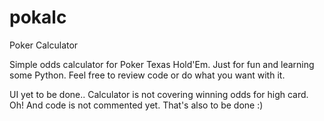 # pokalc
Poker Calculator

Simple odds calculator for Poker Texas Hold'Em. Just for fun and learning some Python. Feel free to review code or do what you want with it.

UI yet to be done..
Calculator is not covering winning odds for high card.
Oh! And code is not commented yet. That's also to be done :)
